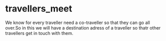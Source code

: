 # travellers_meet
We know for every traveller need a co-traveller so that they can go all over.So in this we will have a destination adress of a traveller so thatr other travellers get in touch with them.
